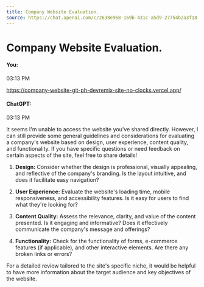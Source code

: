 ```yaml
---
title: Company Website Evaluation.
source: https://chat.openai.com/c/2638e968-169b-431c-a5d9-27754b2a3f18
---
```


# Company Website Evaluation.

#### You:
<time datetime="2024-03-14T19:13:09.727Z" title="3/14/2024, 3:13:09 PM">03:13 PM</time>

https://company-website-git-ph-devremix-site-no-clocks.vercel.app/

#### ChatGPT:
<time datetime="2024-03-14T19:13:32.232Z" title="3/14/2024, 3:13:32 PM">03:13 PM</time>

It seems I'm unable to access the website you've shared directly. However, I can still provide some general guidelines and considerations for evaluating a company's website based on design, user experience, content quality, and functionality. If you have specific questions or need feedback on certain aspects of the site, feel free to share details!

1. **Design:** Consider whether the design is professional, visually appealing, and reflective of the company's branding. Is the layout intuitive, and does it facilitate easy navigation?

2. **User Experience:** Evaluate the website's loading time, mobile responsiveness, and accessibility features. Is it easy for users to find what they're looking for?

3. **Content Quality:** Assess the relevance, clarity, and value of the content presented. Is it engaging and informative? Does it effectively communicate the company's message and offerings?

4. **Functionality:** Check for the functionality of forms, e-commerce features (if applicable), and other interactive elements. Are there any broken links or errors?

For a detailed review tailored to the site's specific niche, it would be helpful to have more information about the target audience and key objectives of the website.
